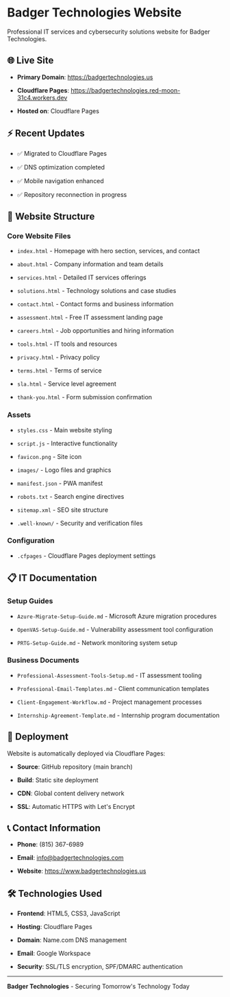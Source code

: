 # Badger Technologies Website


Professional IT services and cybersecurity solutions website for Badger Technologies.


## 🌐 Live Site

- **Primary Domain**: https://badgertechnologies.us

- **Cloudflare Pages**: https://badgertechnologies.red-moon-31c4.workers.dev

- **Hosted on**: Cloudflare Pages



## ⚡ Recent Updates

- ✅ Migrated to Cloudflare Pages

- ✅ DNS optimization completed

- ✅ Mobile navigation enhanced

- ✅ Repository reconnection in progress



## 📁 Website Structure



### Core Website Files

- `index.html` - Homepage with hero section, services, and contact

- `about.html` - Company information and team details

- `services.html` - Detailed IT services offerings

- `solutions.html` - Technology solutions and case studies

- `contact.html` - Contact forms and business information

- `assessment.html` - Free IT assessment landing page

- `careers.html` - Job opportunities and hiring information

- `tools.html` - IT tools and resources

- `privacy.html` - Privacy policy

- `terms.html` - Terms of service

- `sla.html` - Service level agreement

- `thank-you.html` - Form submission confirmation



### Assets

- `styles.css` - Main website styling

- `script.js` - Interactive functionality

- `favicon.png` - Site icon

- `images/` - Logo files and graphics

- `manifest.json` - PWA manifest

- `robots.txt` - Search engine directives

- `sitemap.xml` - SEO site structure

- `.well-known/` - Security and verification files



### Configuration

- `.cfpages` - Cloudflare Pages deployment settings



## 📋 IT Documentation



### Setup Guides

- `Azure-Migrate-Setup-Guide.md` - Microsoft Azure migration procedures

- `OpenVAS-Setup-Guide.md` - Vulnerability assessment tool configuration

- `PRTG-Setup-Guide.md` - Network monitoring system setup



### Business Documents

- `Professional-Assessment-Tools-Setup.md` - IT assessment tooling

- `Professional-Email-Templates.md` - Client communication templates

- `Client-Engagement-Workflow.md` - Project management processes

- `Internship-Agreement-Template.md` - Internship program documentation



## 🚀 Deployment


Website is automatically deployed via Cloudflare Pages:

- **Source**: GitHub repository (main branch)

- **Build**: Static site deployment

- **CDN**: Global content delivery network

- **SSL**: Automatic HTTPS with Let's Encrypt



## 📞 Contact Information



- **Phone**: (815) 367-6989

- **Email**: [info@badgertechnologies.com](mailto:info@badgertechnologies.com)

- **Website**: https://www.badgertechnologies.us



## 🛠️ Technologies Used



- **Frontend**: HTML5, CSS3, JavaScript

- **Hosting**: Cloudflare Pages

- **Domain**: Name.com DNS management

- **Email**: Google Workspace

- **Security**: SSL/TLS encryption, SPF/DMARC authentication


---

**Badger Technologies** - Securing Tomorrow's Technology Today